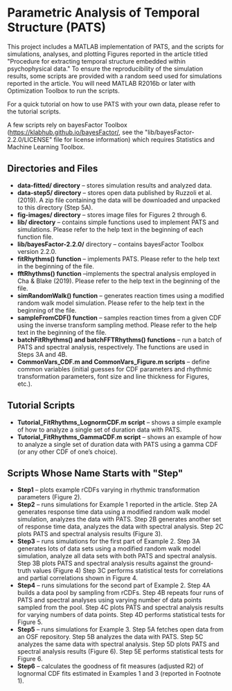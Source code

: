 # Parametric Analysis of Temporal Structure (PATS)

This project includes a MATLAB implementation of PATS, and the scripts for simulations, analyses, and plotting Figures reported in the article titled "Procedure for extracting temporal structure embedded within psychophysical data." To ensure the reproducibility of the simulation results, some scripts are provided with a random seed used for simulations reported in the article. You will need MATLAB R2016b or later with Optimization Toolbox to run the scripts.

For a quick tutorial on how to use PATS with your own data, please refer to the tutorial scripts.

A few scripts rely on bayesFactor Toolbox (https://klabhub.github.io/bayesFactor/, see the "lib/bayesFactor-2.2.0/LICENSE" file for license information) which requires Statistics and Machine Learning Toolbox.

## Directories and Files
* __data-fitted/ directory__ – stores simulation results and analyzed data.
* __data-step5/ directory__ – stores open data published by Ruzzoli et al. (2019). A zip file containing the data will be downloaded and unpacked to this directory (Step 5A).
* __fig-images/ directory__ – stores image files for Figures 2 through 6.
* __lib/ directory__ – contains simple functions used to implement PATS and simulations. Please refer to the help text in the beginning of each function file.
* __lib/bayesFactor-2.2.0/__ directory – contains bayesFactor Toolbox version 2.2.0.
* __fitRhythms() function__ – implements PATS. Please refer to the help text in the beginning of the file.
* __fftRhythms() function__ –implements the spectral analysis employed in Cha & Blake (2019). Please refer to the help text in the beginning of the file.
* __simRandomWalk() function__ – generates reaction times using a modified random walk model simulation. Please refer to the help text in the beginning of the file.
* __sampleFromCDF() function__ – samples reaction times from a given CDF using the inverse transform sampling method. Please refer to the help text in the beginning of the file.
* __batchFitRhythms() and batchFFTRhythms() functions__ – run a batch of PATS and spectral analysis, respectively. The functions are used in Steps 3A and 4B.
* __CommonVars_CDF.m and CommonVars_Figure.m scripts__ – define common variables (initial guesses for CDF parameters and rhythmic transformation parameters, font size and line thickness for Figures, etc.).

## Tutorial Scripts
* __Tutorial_FitRhythms_LognormCDF.m script__ – shows a simple example of how to analyze a single set of duration data with PATS.
* __Tutorial_FitRhythms_GammaCDF.m script__ – shows an example of how to analyze a single set of duration data with PATS using a gamma CDF (or any other CDF of one’s choice).

## Scripts Whose Name Starts with "Step"
* __Step1__ – plots example rCDFs varying in rhythmic transformation parameters (Figure 2).
* __Step2__ – runs simulations for Example 1 reported in the article. Step 2A generates response time data using a modified random walk model simulation, analyzes the data with PATS. Step 2B generates another set of response time data, analyzes the data with spectral analysis. Step 2C plots PATS and spectral analysis results (Figure 3).
* __Step3__ – runs simulations for the first part of Example 2. Step 3A generates lots of data sets using a modified random walk model simulation, analyze all data sets with both PATS and spectral analysis. Step 3B plots PATS and spectral analysis results against the ground-truth values (Figure 4) Step 3C performs statistical tests for correlations and partial correlations shown in Figure 4.
* __Step4__ – runs simulations for the second part of Example 2. Step 4A builds a data pool by sampling from rCDFs. Step 4B repeats four runs of PATS and spectral analyses using varying number of data points sampled from the pool. Step 4C plots PATS and spectral analysis results for varying numbers of data points. Step 4D performs statistical tests for Figure 5.
* __Step5__ – runs simulations for Example 3. Step 5A fetches open data from an OSF repository. Step 5B analyzes the data with PATS. Step 5C analyzes the same data with spectral analysis. Step 5D plots PATS and spectral analysis results (Figure 6). Step 5E performs statistical tests for Figure 6.
* __Step6__ – calculates the goodness of fit measures (adjusted R2) of lognormal CDF fits estimated in Examples 1 and 3 (reported in Footnote 1).
